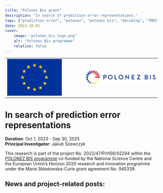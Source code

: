 ```yaml
---
title: "Polonez Bis grant"
description: "In search of prediction error representations."
tags: ["prediction error", "polonez", "polonez bis", "decoding", "fMRI", "predictions", "word reading", "priming", "figure/ground segregation", "sharpening", "dampening"]
date: 2023-10-01
cover:
    image: "polonez_bis_logo.png"
    alt: "Polonez Bis programme"
    relative: false
---
```


<table>
<tr><td><img style="padding-right: 100px" src="EU_logo_180x134.jpg"/></img></td>
<td><img src="polonez_bis2_logo.png"/></img></td></tr>
</table>

# In search of prediction error representations 

**Duration**: Oct 1, 2023 - Sep 30, 2025  
**Principal Investigator**: Jakub Szewczyk  

This research is part of the project No. 2022/47/P/HS6/02294 within the [POLONEZ BIS programme](https://polonezbis.eu) co-funded by the National Science Centre and the European Union’s Horizon 2020 research and innovation programme under the Marie Skłodowska-Curie grant agreement No. 945339.  
## News and project-related posts:

